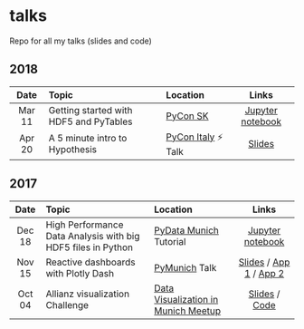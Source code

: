 # talks
Repo for all my talks (slides and code)

<!-- In progress -->
<!-- |May 09|Approaching geovisualization and remote sensing with GeoViews|[GeoPython](http://2018.geopython.net/) Talk| - | -->


## 2018

| Date | Topic | Location | Links |
| :--: | :---- | :------- | :---: |
|Mar 11|Getting started with HDF5 and PyTables|[PyCon SK](https://2018.pycon.sk/en/index.html)|[Jupyter notebook](https://github.com/jackdbd/hdf5-pycon-slovakia/blob/master/hdf5-pytables-pycon-slovakia.ipynb)
|Apr 20|A 5 minute intro to Hypothesis|[PyCon Italy](https://www.pycon.it/en/) ⚡ Talk|[Slides](https://slides.com/jackdbd/deck-3/#/)|

## 2017

| Date | Topic | Location | Links |
| :--: | :---- | :------- | :---: |
|Dec 18|High Performance Data Analysis with big HDF5 files in Python|[PyData Munich](https://www.meetup.com/PyData-Munchen/) Tutorial|[Jupyter notebook](https://github.com/jackdbd/hdf5-pydata-munich/blob/master/hdf5_in_python.ipynb)
|Nov 15|Reactive dashboards with Plotly Dash|[PyMunich](https://www.meetup.com/PyMunich/) Talk|[Slides](http://slides.com/jackdbd/deck#/) / [App 1](https://github.com/jackdbd/dash-earthquakes) / [App 2](https://github.com/jackdbd/dash-fda)
|Oct 04|Allianz visualization Challenge|[Data Visualization in Munich Meetup](https://www.meetup.com/Data-Visualization-Meetup-Munich/)|[Slides](https://slides.com/jackdbd/dataviz-challenge/#/) / [Code](https://github.com/jackdbd/d3-visualizations/blob/master/src/js/challenge.js)
